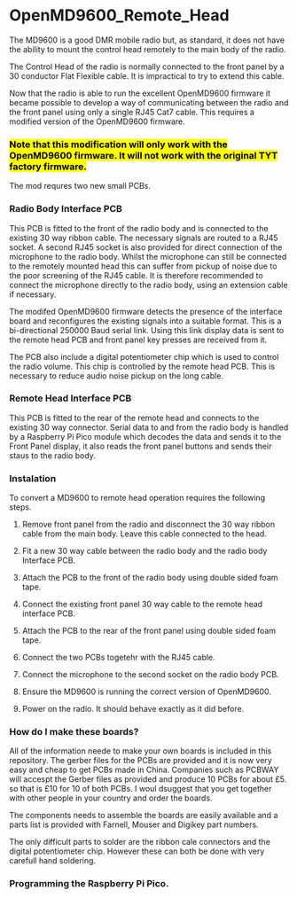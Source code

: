 # OpenMD9600_Remote_Head

The MD9600 is a good DMR mobile radio but, as standard, it does not have the ability to mount the control head remotely to the main body of the radio. 

The Control Head of the radio is normally connected to the front panel by a 30 conductor Flat Flexible cable. It is impractical to try to extend this cable. 

Now that the radio is able to run the excellent OpenMD9600 firmware it became possible to develop a way of communicating between the radio and the front panel using only a single RJ45 Cat7 cable. This requires a modified version of the OpenMD9600 firmware. 

### <mark>**Note that this modification will only work with the OpenMD9600 firmware. It will not work with the original TYT factory firmware.**</mark>

The mod requres two new small PCBs. 

### Radio Body Interface PCB

This PCB is fitted to the front of the radio body and is connected to the existing 30 way ribbon cable. The necessary signals are routed to a RJ45 socket. A second RJ45 socket is also provided for direct connection of the microphone to the radio body.  Whilst the microphone can still be connected to the remotely mounted head this can suffer from pickup of noise due to the poor screening of the RJ45 cable. It is therefore recommended to connect the microphone directly to the radio body, using an extension cable if necessary. 

The modifed OpenMD9600 firmware detects the presence of the interface board and reconfigures the existing signals into a suitable format. This is a bi-directional 250000 Baud serial link.  Using this link display data is sent to the remote head PCB and front panel key presses are received from it. 

The PCB also include a digital potentiometer chip which is used to control the radio volume.  This chip is controlled by the remote head PCB.  This is necessary to reduce audio noise pickup on the long cable. 

### Remote Head Interface PCB

This PCB is fitted to the rear of the remote head and connects to the existing 30 way connector.  Serial data to and from the radio body is handled by a Raspberry Pi Pico module which decodes the data and sends it to the Front Panel display, it also reads the front panel buttons and sends their staus to the radio body. 

### Instalation

To convert a MD9600 to remote head operation requires the following steps. 

1. Remove front panel from the radio and disconnect the 30 way ribbon cable from the main body. Leave this cable connected to the head.

2. Fit a new 30 way cable between the radio body and the radio body Interface PCB. 

3. Attach the PCB to the front of the radio body using double sided foam tape. 

4. Connect the existing front panel 30 way cable to the remote head interface PCB. 

5. Attach the PCB to the rear of the front panel using double sided foam tape. 

6. Connect the two PCBs togetehr with the RJ45 cable. 

7. Connect the microphone to the second socket on the radio body PCB. 

8. Ensure the MD9600 is running the correct version of OpenMD9600.

9. Power on the radio. It should behave exactly as it did before. 



### How do I make these boards?

All of the information neede to make your own boards is included in this repository. The gerber files for the PCBs are provided and it is now very easy and cheap to get PCBs made in China. Companies such as PCBWAY will accespt the Gerber files as provided and produce 10 PCBs for about £5.  so that is £10 for 10 of both PCBs. I woul dsuggest that you get together with other people in your country and order the boards. 

The components needs to assemble the boards are easily available and a parts list is provided with Farnell, Mouser and Digikey part numbers. 

The only difficult parts to solder are the ribbon cale connectors and the digital potentiometer chip. However these can both be done with very carefull hand soldering. 



### Programming the Raspberry Pi Pico.